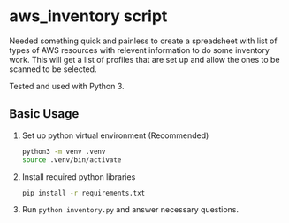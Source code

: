 # aws_inventory script

Needed something quick and painless to create a spreadsheet with list of types of AWS resources with relevent information to do some inventory work. This will get a list of profiles that are set up and allow the ones to be scanned to be selected.

Tested and used with Python 3.

## Basic Usage

1. Set up python virtual environment (Recommended)
   ```bash
   python3 -m venv .venv
   source .venv/bin/activate
   ```
2. Install required python libraries
   ```bash
   pip install -r requirements.txt
   ```
3. Run `python inventory.py` and answer necessary questions.